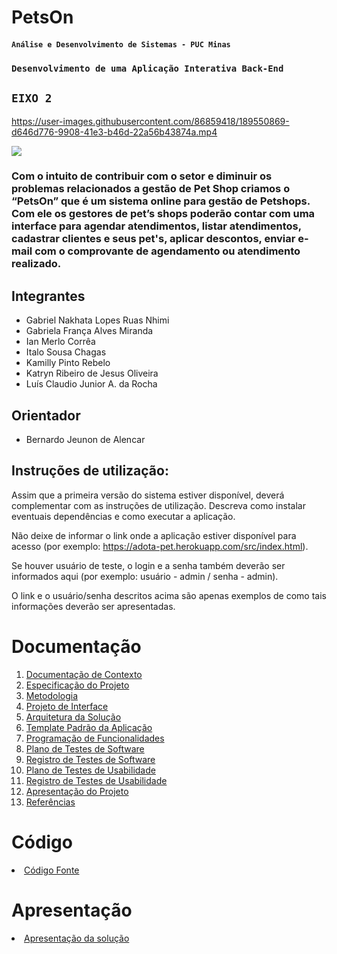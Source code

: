 # PetsOn

#### `Análise e Desenvolvimento de Sistemas - PUC Minas`

### `Desenvolvimento de uma Aplicação Interativa Back-End`

## `EIXO 2`

https://user-images.githubusercontent.com/86859418/189550869-d646d776-9908-41e3-b46d-22a56b43874a.mp4

<img src="https://user-images.githubusercontent.com/86859418/189501356-0927bdac-50a2-4cf6-90fc-e393a4ec5159.jpg">

### Com o intuito de contribuir com o setor e diminuir os problemas relacionados a gestão de Pet Shop criamos o “PetsOn” que é um sistema online para gestão de Petshops. Com ele os gestores de pet’s shops poderão contar com uma interface para agendar atendimentos, listar atendimentos, cadastrar clientes e seus pet's, aplicar descontos, enviar e-mail com o comprovante de agendamento ou atendimento realizado.

## Integrantes

* Gabriel Nakhata Lopes Ruas Nhimi
* Gabriela França Alves Miranda
* Ian Merlo Corrêa
* Italo Sousa Chagas
* Kamilly Pinto Rebelo 
* Katryn Ribeiro de Jesus Oliveira
* Luís Claudio Junior A. da Rocha

## Orientador

*  Bernardo Jeunon de Alencar

## Instruções de utilização:

Assim que a primeira versão do sistema estiver disponível, deverá complementar com as instruções de utilização. Descreva como instalar eventuais dependências e como executar a aplicação.

Não deixe de informar o link onde a aplicação estiver disponível para acesso (por exemplo: https://adota-pet.herokuapp.com/src/index.html).

Se houver usuário de teste, o login e a senha também deverão ser informados aqui (por exemplo: usuário - admin / senha - admin).

O link e o usuário/senha descritos acima são apenas exemplos de como tais informações deverão ser apresentadas.

# Documentação

<ol>
<li><a href="docs/01-Documentação de Contexto.md"> Documentação de Contexto</a></li>
<li><a href="docs/02-Especificação do Projeto.md"> Especificação do Projeto</a></li>
<li><a href="docs/03-Metodologia.md"> Metodologia</a></li>
<li><a href="docs/04-Projeto de Interface.md"> Projeto de Interface</a></li>
<li><a href="docs/05-Arquitetura da Solução.md"> Arquitetura da Solução</a></li>
<li><a href="docs/06-Template Padrão da Aplicação.md"> Template Padrão da Aplicação</a></li>
<li><a href="docs/07-Programação de Funcionalidades.md"> Programação de Funcionalidades</a></li>
<li><a href="docs/08-Plano de Testes de Software.md"> Plano de Testes de Software</a></li>
<li><a href="docs/09-Registro de Testes de Software.md"> Registro de Testes de Software</a></li>
<li><a href="docs/10-Plano de Testes de Usabilidade.md"> Plano de Testes de Usabilidade</a></li>
<li><a href="docs/11-Registro de Testes de Usabilidade.md"> Registro de Testes de Usabilidade</a></li>
<li><a href="docs/12-Apresentação do Projeto.md"> Apresentação do Projeto</a></li>
<li><a href="docs/13-Referências.md"> Referências</a></li>
</ol>

# Código

<li><a href="src/README.md"> Código Fonte</a></li>

# Apresentação

<li><a href="presentation/README.md"> Apresentação da solução</a></li>
